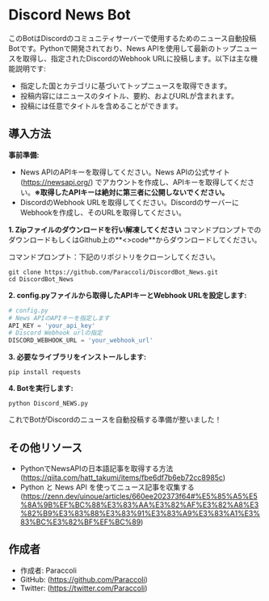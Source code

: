# Discord News Bot

このBotはDiscordのコミュニティサーバーで使用するためのニュース自動投稿Botです。Pythonで開発されており、News APIを使用して最新のトップニュースを取得し、指定されたDiscordのWebhook URLに投稿します。以下は主な機能説明です:

- 指定した国とカテゴリに基づいてトップニュースを取得できます。
- 投稿内容にはニュースのタイトル、要約、およびURLが含まれます。
- 投稿には任意でタイトルを含めることができます。

## 導入方法

**事前準備:**

- News APIのAPIキーを取得してください。News APIの公式サイト(https://newsapi.org/) でアカウントを作成し、APIキーを取得してください。**※取得したAPIキーは絶対に第三者に公開しないでください。**
- DiscordのWebhook URLを取得してください。DiscordのサーバーにWebhookを作成し、そのURLを取得してください。

**1. Zipファイルのダウンロードを行い解凍してください**
コマンドプロンプトでのダウンロードもしくはGithub上の**<>code**からダウンロードしてください。

コマンドプロンプト：下記のリポジトリをクローンしてください。
```
git clone https://github.com/Paraccoli/DiscordBot_News.git
cd DiscordBot_News
```

**2. config.pyファイルから取得したAPIキーとWebhook URLを設定します:**
```python
# config.py
# News APIのAPIキーを指定します
API_KEY = 'your_api_key'
# Discord Webhook urlの指定
DISCORD_WEBHOOK_URL = 'your_webhook_url'
```


**3. 必要なライブラリをインストールします:**

```
pip install requests
```


**4. Botを実行します:**

```
python Discord_NEWS.py
```


これでBotがDiscordのニュースを自動投稿する準備が整いました！

## その他リソース

- PythonでNewsAPIの日本語記事を取得する方法(https://qiita.com/hatt_takumi/items/fbe6df7b6eb72cc8985c)
- Python と News API を使ってニュース記事を収集する(https://zenn.dev/uinoue/articles/660ee202373f64#%E5%85%A5%E5%8A%9B%EF%BC%88%E3%83%AA%E3%82%AF%E3%82%A8%E3%82%B9%E3%83%88%E3%83%91%E3%83%A9%E3%83%A1%E3%83%BC%E3%82%BF%EF%BC%89)

## 作成者

- 作成者: Paraccoli
- GitHub: (https://github.com/Paraccoli)
- Twitter: (https://twitter.com/Paraccoli)

